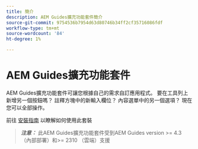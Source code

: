 ```yaml
---
title: 簡介
description: AEM Guides擴充功能套件簡介
source-git-commit: 9754536b7954d63d80746b34ff2cf35716086fdf
workflow-type: tm+mt
source-wordcount: '84'
ht-degree: 1%

---
```


# AEM Guides擴充功能套件

AEM Guides擴充功能套件可讓您根據自己的需求自訂應用程式。 要在工具列上新增另一個按鈕嗎？ 註釋方塊中的新輸入欄位？ 內容選單中的另一個選項？ 現在您可以全部操作。

前往 [安裝指南](./integrating-customisations.md) 以瞭解如何使用此套裝

> **_注意：_** 此AEM Guides擴充功能套件受到AEM Guides version >= 4.3 （內部部署）和>= 2310 （雲端）支援
